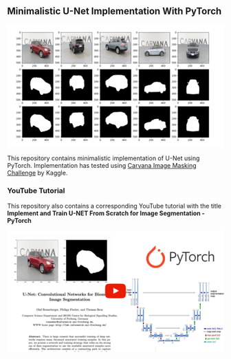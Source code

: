 ## Minimalistic U-Net Implementation With PyTorch

![Sample Result](./assets/multi-image-ex.png)

This repository contains minimalistic implementation of U-Net using PyTorch. Implementation has tested using [Carvana Image Masking Challenge](https://www.kaggle.com/c/carvana-image-masking-challenge) by Kaggle.

### YouTube Tutorial
This repository also contains a corresponding YouTube tutorial with the title **Implement and Train U-NET From Scratch for Image Segmentation - PyTorch**

[![Thumbnail](./assets/dummy-thumbnail.png)](https://www.youtube.com/watch?v=HS3Q_90hnDg&t=10s)
